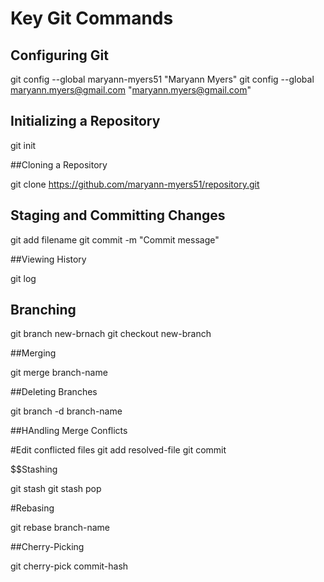 # Key Git Commands

## Configuring Git

git config --global maryann-myers51 "Maryann Myers"
git config --global maryann.myers@gmail.com "maryann.myers@gmail.com"

## Initializing a Repository

git init

##Cloning a Repository

git clone https://github.com/maryann-myers51/repository.git

## Staging and Committing Changes

git add filename
git commit -m "Commit message"

##Viewing History

git log

## Branching
git branch new-brnach
git checkout new-branch

##Merging

git merge branch-name

##Deleting Branches

git branch -d branch-name

##HAndling Merge Conflicts

#Edit conflicted files
git add resolved-file
git commit

$$Stashing

git stash
git stash pop

#Rebasing

git rebase branch-name

##Cherry-Picking

git cherry-pick commit-hash
